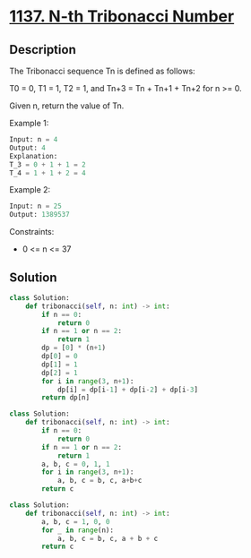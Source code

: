 # [1137. N-th Tribonacci Number](https://leetcode.com/problems/n-th-tribonacci-number/description/?envType=study-plan-v2&envId=dynamic-programming)

## Description

The Tribonacci sequence Tn is defined as follows:

T0 = 0, T1 = 1, T2 = 1, and Tn+3 = Tn + Tn+1 + Tn+2 for n >= 0.

Given n, return the value of Tn.

Example 1:

```python
Input: n = 4
Output: 4
Explanation:
T_3 = 0 + 1 + 1 = 2
T_4 = 1 + 1 + 2 = 4
```

Example 2:

```python
Input: n = 25
Output: 1389537
```

Constraints:

- 0 <= n <= 37

## Solution

```python
class Solution:
    def tribonacci(self, n: int) -> int:
        if n == 0:
            return 0
        if n == 1 or n == 2:
            return 1
        dp = [0] * (n+1)
        dp[0] = 0
        dp[1] = 1
        dp[2] = 1
        for i in range(3, n+1):
            dp[i] = dp[i-1] + dp[i-2] + dp[i-3]
        return dp[n]
```

```python
class Solution:
    def tribonacci(self, n: int) -> int:
        if n == 0:
            return 0
        if n == 1 or n == 2:
            return 1
        a, b, c = 0, 1, 1
        for i in range(3, n+1):
            a, b, c = b, c, a+b+c
        return c
```

```python
class Solution:
    def tribonacci(self, n: int) -> int:
        a, b, c = 1, 0, 0
        for _ in range(n): 
            a, b, c = b, c, a + b + c
        return c
```
